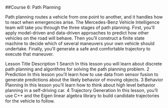 ##Course 6: Path Planning

Path planning routes a vehicle from one point to another, and it handles how to react when emergencies
arise. The Mercedes-Benz Vehicle Intelligence team will take you through the three stages of path
planning. First, you’ll apply model-driven and data-driven approaches to predict how other vehicles on the
road will behave. Then you’ll construct a finite state machine to decide which of several maneuvers your
own vehicle should undertake. Finally, you’ll generate a safe and comfortable trajectory to execute that
maneuver.

Lesson Title Description
1 Search In this lesson you will learn about discrete path planning
and algorithms for solving the path planning problem.
2 Prediction In this lesson you'll learn how to use data from sensor
fusion to generate predictions about the likely behavior of
moving objects.
3 Behavior Planning In this lesson you'll learn how to think about high level
behavior planning in a self-driving car.
4 Trajectory Generation In this lesson, you’ll use C++ and the Eigen linear algebra
library to build candidate trajectories for the vehicle to
follow.

